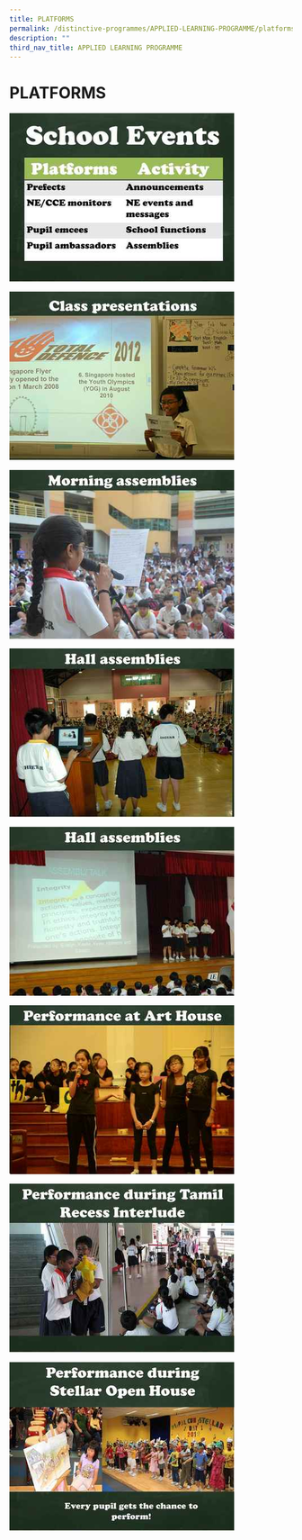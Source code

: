 ```yaml
---
title: PLATFORMS
permalink: /distinctive-programmes/APPLIED-LEARNING-PROGRAMME/platforms
description: ""
third_nav_title: APPLIED LEARNING PROGRAMME
---
```

# PLATFORMS

![](/images/Distinctive%20programmes/APPLIED%20LEARNING%20PROGRAMME/Platforms/Slide2.jpg)

![](/images/Distinctive%20programmes/APPLIED%20LEARNING%20PROGRAMME/Platforms/Slide3.jpg)

![](/images/Distinctive%20programmes/APPLIED%20LEARNING%20PROGRAMME/Platforms/Slide4.jpg)

![](/images/Distinctive%20programmes/APPLIED%20LEARNING%20PROGRAMME/Platforms/Slide5.jpg)

![](/images/Distinctive%20programmes/APPLIED%20LEARNING%20PROGRAMME/Platforms/Slide6.jpg)

![](/images/Distinctive%20programmes/APPLIED%20LEARNING%20PROGRAMME/Platforms/Slide7.jpg)

![](/images/Distinctive%20programmes/APPLIED%20LEARNING%20PROGRAMME/Platforms/Slide8.jpg)

![](/images/Distinctive%20programmes/APPLIED%20LEARNING%20PROGRAMME/Platforms/Slide9.jpg)